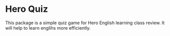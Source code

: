 # Hero Quiz

This package is a simple quiz game for Hero English learning class review. It will help to learn englihs more efficiently.